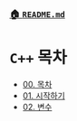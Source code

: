 ### [🏠 `README.md`](../../README.md)
# `C++` 목차

- [00. 목차](./00_목차.md)
- [01. 시작하기](./01_시작하기.md)
- [02. 변수](02_변수.md)